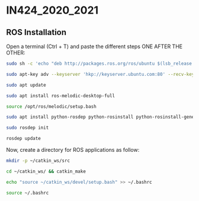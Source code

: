 # IN424_2020_2021

## ROS Installation
Open a terminal (Ctrl + T) and paste the different steps ONE AFTER THE OTHER:

```bash
sudo sh -c 'echo "deb http://packages.ros.org/ros/ubuntu $(lsb_release -sc) main" > /etc/apt/sources.list.d/ros-latest.list'

sudo apt-key adv --keyserver 'hkp://keyserver.ubuntu.com:80' --recv-key C1CF6E31E6BADE8868B172B4F42ED6FBAB17C654

sudo apt update

sudo apt install ros-melodic-desktop-full

source /opt/ros/melodic/setup.bash

sudo apt install python-rosdep python-rosinstall python-rosinstall-generator python-wstool build-essential

sudo rosdep init

rosdep update
```

Now, create a directory for ROS applications as follow:
```bash
mkdir -p ~/catkin_ws/src

cd ~/catkin_ws/ && catkin_make

echo "source ~/catkin_ws/devel/setup.bash" >> ~/.bashrc

source ~/.bashrc
```


